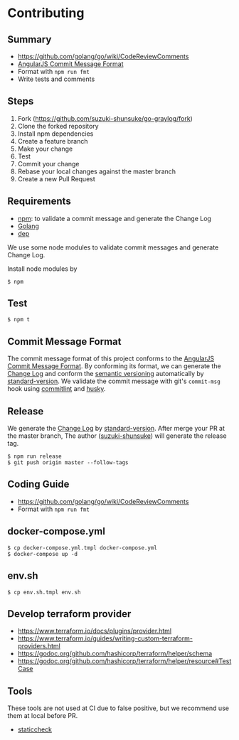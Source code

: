 # Contributing

## Summary

* https://github.com/golang/go/wiki/CodeReviewComments
* [AngularJS Commit Message Format](https://github.com/angular/angular.js/blob/master/CONTRIBUTING.md#commit-message-format)
* Format with `npm run fmt`
* Write tests and comments

## Steps

1. Fork (https://github.com/suzuki-shunsuke/go-graylog/fork)
2. Clone the forked repository
3. Install npm dependencies
4. Create a feature branch
5. Make your change
6. Test
7. Commit your change
8. Rebase your local changes against the master branch
9. Create a new Pull Request

## Requirements

* [npm](https://www.npmjs.com/): to validate a commit message and generate the Change Log
* [Golang](https://golang.org/)
* [dep](https://golang.github.io/dep/)

We use some node modules to validate commit messages and generate Change Log.

Install node modules by

```
$ npm
```

## Test

```
$ npm t
```

## Commit Message Format

The commit message format of this project conforms to the [AngularJS Commit Message Format](https://github.com/angular/angular.js/blob/master/CONTRIBUTING.md#commit-message-format).
By conforming its format, we can generate the [Change Log](CHANGELOG.md) and conform the [semantic versioning](http://semver.org/) automatically by [standard-version](https://www.npmjs.com/package/standard-version).
We validate the commit message with git's `commit-msg` hook using [commitlint](http://marionebl.github.io/commitlint/#/) and [husky](https://www.npmjs.com/package/husky).

## Release

We generate the [Change Log](CHANGELOG.md) by [standard-version](https://www.npmjs.com/package/standard-version).
After merge your PR at the master branch,
The author ([suzuki-shunsuke](https://github.com/suzuki-shunsuke)) will generate the release tag.

```
$ npm run release
$ git push origin master --follow-tags
```

## Coding Guide

* https://github.com/golang/go/wiki/CodeReviewComments
* Format with `npm run fmt`

## docker-compose.yml

```
$ cp docker-compose.yml.tmpl docker-compose.yml
$ docker-compose up -d
```

## env.sh

```
$ cp env.sh.tmpl env.sh
```

## Develop terraform provider

* https://www.terraform.io/docs/plugins/provider.html 
* https://www.terraform.io/guides/writing-custom-terraform-providers.html
* https://godoc.org/github.com/hashicorp/terraform/helper/schema
* https://godoc.org/github.com/hashicorp/terraform/helper/resource#TestCase

## Tools

These tools are not used at CI due to false positive, but we recommend use them at local before PR.

* [staticcheck](https://github.com/dominikh/go-tools/tree/master/cmd/staticcheck)
